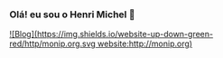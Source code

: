 
### Olá! eu sou o Henri Michel 🤚
[![Blog](https://img.shields.io/website-up-down-green-red/http/monip.org.svg website:http://monip.org)](https://henri-michel.netlify.app/)
